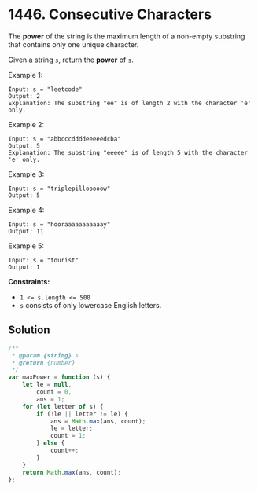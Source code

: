 # 1446. Consecutive Characters

The **power** of the string is the maximum length of a non-empty substring that contains only one unique character.

Given a string `s`, return the **power** of `s`.

Example 1:

```
Input: s = "leetcode"
Output: 2
Explanation: The substring "ee" is of length 2 with the character 'e' only.
```

Example 2:

```
Input: s = "abbcccddddeeeeedcba"
Output: 5
Explanation: The substring "eeeee" is of length 5 with the character 'e' only.
```

Example 3:

```
Input: s = "triplepillooooow"
Output: 5
```

Example 4:

```
Input: s = "hooraaaaaaaaaaay"
Output: 11
```

Example 5:

```
Input: s = "tourist"
Output: 1
```

**Constraints:**

-   `1 <= s.length <= 500`
-   `s` consists of only lowercase English letters.

## Solution

```js
/**
 * @param {string} s
 * @return {number}
 */
var maxPower = function (s) {
    let le = null,
        count = 0,
        ans = 1;
    for (let letter of s) {
        if (!le || letter != le) {
            ans = Math.max(ans, count);
            le = letter;
            count = 1;
        } else {
            count++;
        }
    }
    return Math.max(ans, count);
};
```
